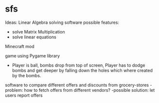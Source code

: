 # sfs

Ideas: 
Linear Algebra solving software
possible features:
  - solve Matrix Multiplication
  - solve linear equations
  
Minecraft mod

game using Pygame library
  - Player is ball, bombs drop from top of screen, Player has to dodge bombs and get deeper by falling down the holes which where created by the bombs.

software to compare different offers and discounts from grocery-stores
  -problem: how to fetch offers from different vendors?
  -possible solution: let users report offers
  




 
 
